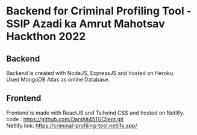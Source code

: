 # Backend for Criminal Profiling Tool - SSIP Azadi ka Amrut Mahotsav Hackthon 2022

## Backend
Backend is created with NodeJS, ExpressJS and hosted on Heroku.\
Used MongoDB Atlas as online Database.

## Frontend
Frontend is made with ReactJS and Tailwind CSS and hosted on Netlify.\
code : https://github.com/Darshit4511/Client.git \
Netlify link: https://criminal-profiling-tool.netlify.app/ 
